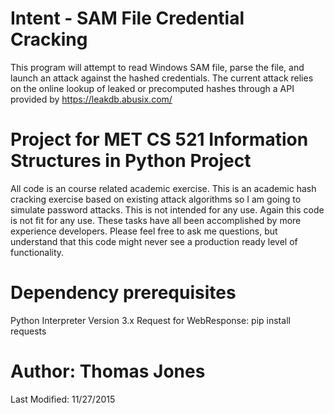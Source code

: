 # Intent - SAM File Credential Cracking
This program will attempt to read Windows SAM file, parse the file, and launch an attack against the hashed credentials.
The current attack relies on the online lookup of leaked or precomputed hashes through a API provided by https://leakdb.abusix.com/

# Project for MET CS 521 Information Structures in Python Project
All code is an course related academic exercise. This is an academic hash cracking exercise based on existing attack algorithms so I am going to simulate password attacks.  This is not intended for any use.
Again this code is not fit for any use.  These tasks have all been accomplished by more experience developers.  Please feel free to ask me questions, but understand that this code might never see a production ready level of functionality.

# Dependency prerequisites
Python Interpreter Version 3.x
Request for WebResponse:  pip install requests

# Author: Thomas Jones
Last Modified: 11/27/2015